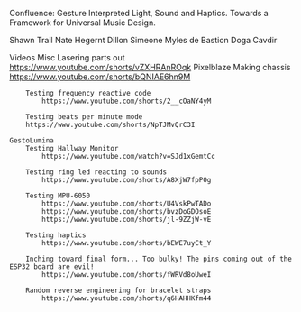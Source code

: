 Confluence: Gesture Interpreted Light, Sound and Haptics. Towards a Framework for Universal Music Design.

Shawn Trail
    Nate Hegernt
        Dillon Simeone
            Myles de Bastion
                Doga Cavdir
                    
Videos
    Misc
        Lasering parts out
            https://www.youtube.com/shorts/vZXHRAnROqk
    Pixelblaze
        Making chassis
            https://www.youtube.com/shorts/bQNIAE6hn9M

        Testing frequency reactive code
            https://www.youtube.com/shorts/2__cOaNY4yM

        Testing beats per minute mode
        https://www.youtube.com/shorts/NpTJMvQrC3I 

    GestoLumina
        Testing Hallway Monitor
            https://www.youtube.com/watch?v=SJd1xGemtCc

        Testing ring led reacting to sounds
            https://www.youtube.com/shorts/A8XjW7fpP0g 

        Testing MPU-6050
            https://www.youtube.com/shorts/U4VskPwTADo
            https://www.youtube.com/shorts/bvzDoGDOsoE 
            https://www.youtube.com/shorts/jl-9ZZjW-vE 

        Testing haptics
            https://www.youtube.com/shorts/bEWE7uyCt_Y    
        
        Inching toward final form... Too bulky! The pins coming out of the ESP32 board are evil!
            https://www.youtube.com/shorts/fWRVd8oUweI

        Random reverse engineering for bracelet straps
            https://www.youtube.com/shorts/q6HAHHKfm44 